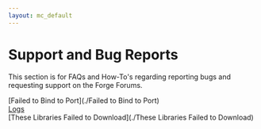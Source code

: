 ```yaml
---
layout: mc_default
---
```

# Support and Bug Reports

This section is for FAQs and How-To's regarding reporting bugs and requesting support on the Forge Forums.

[Failed to Bind to Port](./Failed to Bind to Port)  
[Logs](./Logs)  
[These Libraries Failed to Download](./These Libraries Failed to Download)  